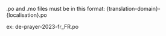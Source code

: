 .po and .mo files must be in this format:
{translation-domain}-{localisation}.po

ex:
de-prayer-2023-fr_FR.po
